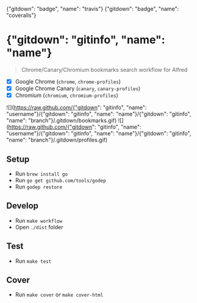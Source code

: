 {"gitdown": "badge", "name": "travis"}
{"gitdown": "badge", "name": "coveralls"}

# {"gitdown": "gitinfo", "name": "name"}

> Chrome/Canary/Chromium bookmarks search workflow for Alfred

- [x] Google Chrome (`chrome`, `chrome-profiles`)
- [x] Google Chrome Canary (`canary`, `canary-profiles`)
- [x] Chromium (`chromium`, `chromium-profiles`)

![](https://raw.github.com/{"gitdown": "gitinfo", "name": "username"}/{"gitdown": "gitinfo", "name": "name"}/{"gitdown": "gitinfo", "name": "branch"}/.gitdown/bookmarks.gif)
![](https://raw.github.com/{"gitdown": "gitinfo", "name": "username"}/{"gitdown": "gitinfo", "name": "name"}/{"gitdown": "gitinfo", "name": "branch"}/.gitdown/profiles.gif)

## Setup

* Run `brew install go`
* Run `go get github.com/tools/godep`
* Run `godep restore`

## Develop

* Run `make workflow`
* Open `./dist` folder

## Test

* Run `make test`

## Cover

* Run `make cover` or `make cover-html`
